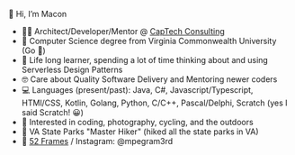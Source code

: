 👋 Hi, I’m Macon
- 🧑‍💻 Architect/Developer/Mentor @ [CapTech Consulting](https://captechconsulting.com/)
- 🏫 Computer Science degree from Virginia Commonwealth University (Go 🐏)
- 🌱 Life long learner, spending a lot of time thinking about and using Serverless Design Patterns
- 🤓 Care about Quality Software Delivery and Mentoring newer coders
- 💻 Languages (present/past): Java, C#, Javascript/Typescript, HTMl/CSS, Kotlin, Golang, Python, C/C++, Pascal/Delphi, Scratch (yes I said Scratch! 😀)
- 👀 Interested in coding, photography, cycling, and the outdoors
- 🥾 VA State Parks "Master Hiker" (hiked all the state parks in VA)
- 📸 [52 Frames](https://52frames.com/photographer/4289) / Instagram: @mpegram3rd

<!---
mpegram3rd/mpegram3rd is a ✨ special ✨ repository because its `README.md` (this file) appears on your GitHub profile.
You can click the Preview link to take a look at your changes.
--->
